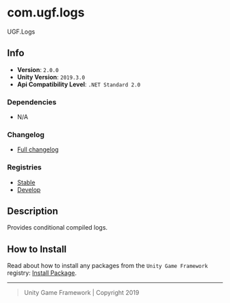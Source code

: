 # com.ugf.logs

UGF.Logs

## Info

- **Version**: `2.0.0`
- **Unity Version**: `2019.3.0`
- **Api Compatibility Level**: `.NET Standard 2.0`

### Dependencies

- N/A

### Changelog

- [Full changelog][1]

### Registries

- [Stable][2]
- [Develop][3]

## Description

Provides conditional compiled logs.

## How to Install

Read about how to install any packages from the `Unity Game Framework` registry: [Install Package][4].

---
> Unity Game Framework | Copyright 2019

[1]: changelog.md
[2]: https://bintray.com/unity-game-framework/stable/com.ugf.logs
[3]: https://bintray.com/unity-game-framework/dev/com.ugf.logs
[4]: https://github.com/unity-game-framework/ugf-documentation/wiki/Install-Package
